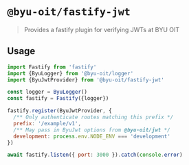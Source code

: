 # `@byu-oit/fastify-jwt`

> Provides a fastify plugin for verifying JWTs at BYU OIT

## Usage

```javascript
import Fastify from 'fastify'
import {ByuLogger} from '@byu-oit/logger'
import {ByuJwtProvider} from '@byu-oit/fastify-jwt'

const logger = ByuLogger()
const fastify = Fastify({logger})

fastify.register(ByuJwtProvider, {
  /** Only authenticate routes matching this prefix */
  prefix: '/example/v1',
  /** May pass in ByuJwt options from @byu-oit/jwt */
  development: process.env.NODE_ENV === 'development'
})

await fastify.listen({ port: 3000 }).catch(console.error)
```
